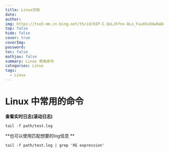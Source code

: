 ```yaml
---
title: Linux文档
date: 
author: 
img: https://tse3-mm.cn.bing.net/th/id/OIP-C.QxLJhfnx-8Lx_FuuXVu5UwHaDq?pid=ImgDet&rs=1
top: false
hide: false
cover: true
coverImg: 
password: 
toc: false
mathjax: false
summary: Linux 常用命令
categories: Linux
tags:
  - Linux
---
```




# Linux 中常用的命令

**查看实时日志(滚动日志)**

```shell
tail -f path/test.log
```



**也可以使用匹配想要的log信息 **

```shell
tail -f path/test.log | grep 'RE expression'
```



